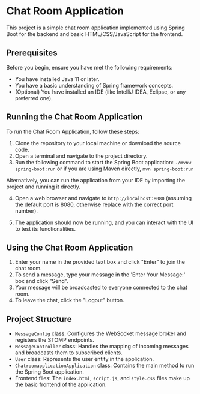 # Chat Room Application

This project is a simple chat room application implemented using Spring Boot for the backend and basic HTML/CSS/JavaScript for the frontend.

## Prerequisites

Before you begin, ensure you have met the following requirements:
- You have installed Java 11 or later.
- You have a basic understanding of Spring framework concepts.
- (Optional) You have installed an IDE (like IntelliJ IDEA, Eclipse, or any preferred one).

## Running the Chat Room Application

To run the Chat Room Application, follow these steps:

1. Clone the repository to your local machine or download the source code.
2. Open a terminal and navigate to the project directory.
3. Run the following command to start the Spring Boot application:
```./mvnw spring-boot:run```
or if you are using Maven directly,
```mvn spring-boot:run```

Alternatively, you can run the application from your IDE by importing the project and running it directly.

4. Open a web browser and navigate to `http://localhost:8080` (assuming the default port is 8080, otherwise replace with the correct port number).

5. The application should now be running, and you can interact with the UI to test its functionalities.

## Using the Chat Room Application

1. Enter your name in the provided text box and click "Enter" to join the chat room.
2. To send a message, type your message in the 'Enter Your Message:' box and click "Send".
3. Your message will be broadcasted to everyone connected to the chat room.
4. To leave the chat, click the "Logout" button.

## Project Structure

- `MessageConfig` class: Configures the WebSocket message broker and registers the STOMP endpoints.
- `MessageController` class: Handles the mapping of incoming messages and broadcasts them to subscribed clients.
- `User` class: Represents the user entity in the application.
- `ChatroomapplicationApplication` class: Contains the main method to run the Spring Boot application.
- Frontend files: The `index.html`, `script.js`, and `style.css` files make up the basic frontend of the application.